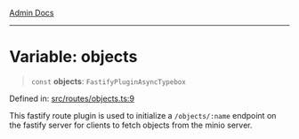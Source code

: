 [Admin Docs](/)

***

# Variable: objects

> `const` **objects**: `FastifyPluginAsyncTypebox`

Defined in: [src/routes/objects.ts:9](https://github.com/gautam-divyanshu/talawa-api/blob/de42235531e11387f0ad0479547630845dbc8b37/src/routes/objects.ts#L9)

This fastify route plugin is used to initialize a `/objects/:name` endpoint on the fastify server for clients to fetch objects from the minio server.
